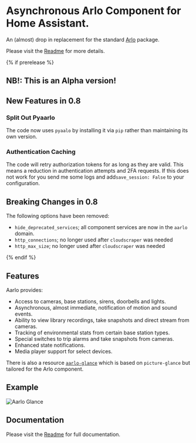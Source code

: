# Asynchronous Arlo Component for Home Assistant.

An (almost) drop in replacement for the standard
[Arlo](https://my.arlo.com/#/cameras) package.

Please visit the
[Readme](https://github.com/twrecked/hass-aarlo/blob/master/README.md) for more
details.

{% if prerelease %}

## NB!: This is an Alpha version!

## New Features in 0.8

### Split Out Pyaarlo
The code now uses `pyaalo` by installing it via `pip` rather than maintaining 
its own version.

### Authentication Caching
The code will retry authorization tokens for as long as they are valid. This 
means a reduction in authentication attempts and 2FA requests. If this 
does not work for you send me some logs and add`save_session: False` to your 
configuration.

## Breaking Changes in 0.8
The following options have been removed:
- `hide_deprecated_services`; all component services are now in the `aarlo` 
  domain.
- `http_connections`; no longer used after `cloudscraper` was needed
- `http_max_size`; no longer used after `cloudscraper` was needed

{% endif %}

## Features

Aarlo provides:

- Access to cameras, base stations, sirens, doorbells and lights.
- Asynchronous, almost immediate, notification of motion and sound events.
- Ability to view library recordings, take snapshots and direct stream from cameras.
- Tracking of environmental stats from certain base station types.
- Special switches to trip alarms and take snapshots from cameras.
- Enhanced state notifications.
- Media player support for select devices.

There is also a resource
[`aarlo-glance`](https://github.com/twrecked/lovelace-hass-aarlo) which is based
on `picture-glance` but tailored for the Arlo component.

## Example

![Aarlo Glance](https://github.com/twrecked/hass-aarlo/blob/master/images/aarlo-glance-02.png)

## Documentation

Please visit the
[Readme](https://github.com/twrecked/hass-aarlo/blob/master/README.md) for full
documentation.
